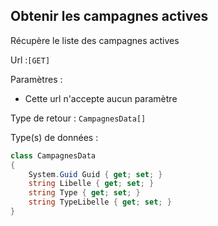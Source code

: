 ## <span id='listedescampagnes'>Obtenir les campagnes actives</span>

Récupère le liste des campagnes actives

Url :`[GET] `

Paramètres : 

- Cette url n'accepte aucun paramètre

Type de retour : `CampagnesData[]`

Type(s) de données :

```csharp
class CampagnesData
{
	System.Guid Guid { get; set; }
	string Libelle { get; set; }
	string Type { get; set; }
	string TypeLibelle { get; set; }
}

```
